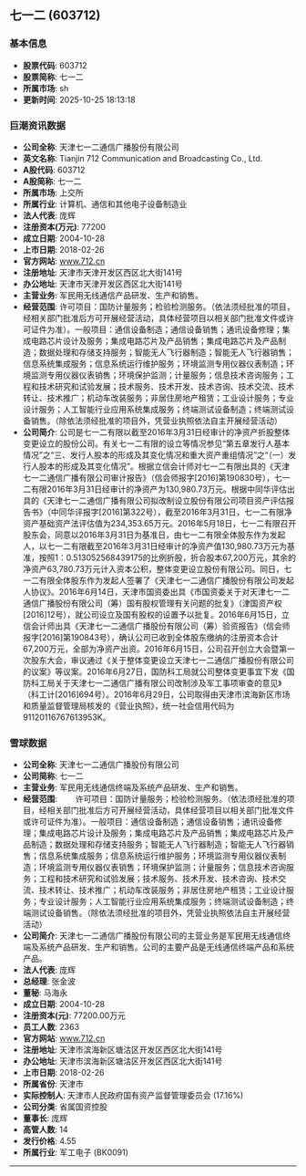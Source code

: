 ## 七一二 (603712)

### 基本信息

- **股票代码**: 603712
- **股票简称**: 七一二
- **所属市场**: sh
- **更新时间**: 2025-10-25 18:13:18

### 巨潮资讯数据

- **公司全称**: 天津七一二通信广播股份有限公司
- **英文名称**: Tianjin 712 Communication and Broadcasting Co., Ltd.
- **A股代码**: 603712
- **A股简称**: 七一二
- **所属市场**: 上交所
- **所属行业**: 计算机、通信和其他电子设备制造业
- **法人代表**: 庞辉
- **注册资本(万元)**: 77200
- **成立日期**: 2004-10-28
- **上市日期**: 2018-02-26
- **官方网站**: www.712.cn
- **注册地址**: 天津市天津开发区西区北大街141号
- **办公地址**: 天津市天津开发区西区北大街141号
- **主营业务**: 军民用无线通信产品研发、生产和销售。
- **经营范围**: 许可项目：国防计量服务；检验检测服务。（依法须经批准的项目，经相关部门批准后方可开展经营活动，具体经营项目以相关部门批准文件或许可证件为准）。一般项目：通信设备制造；通信设备销售；通讯设备修理；集成电路芯片设计及服务；集成电路芯片及产品销售；集成电路芯片及产品制造；数据处理和存储支持服务；智能无人飞行器制造；智能无人飞行器销售；信息系统集成服务；信息系统运行维护服务；环境监测专用仪器仪表制造；环境监测专用仪器仪表销售；环境保护监测；计量服务；信息技术咨询服务；工程和技术研究和试验发展；技术服务、技术开发、技术咨询、技术交流、技术转让、技术推广；机动车改装服务；非居住房地产租赁；工业设计服务；专业设计服务；人工智能行业应用系统集成服务；终端测试设备制造；终端测试设备销售。（除依法须经批准的项目外，凭营业执照依法自主开展经营活动）
- **公司简介**: 公司是七一二有限以截至2016年3月31日经审计的净资产折股整体变更设立的股份公司。有关七一二有限的设立等情况参见“第五章发行人基本情况”之“三、发行人股本的形成及其变化情况和重大资产重组情况”之“（一）发行人股本的形成及其变化情况”。根据立信会计师对七一二有限出具的《天津七一二通信广播有限公司审计报告》（信会师报字[2016]第190830号），七一二有限2016年3月31日经审计的净资产为130,980.73万元。根据中同华评估出具的《天津七一二通信广播有限公司拟改制设立股份有限公司项目资产评估报告书》（中同华评报字[2016]第322号），截至2016年3月31日，七一二有限净资产基础资产法评估值为234,353.65万元。2016年5月18日，七一二有限召开股东会，同意以2016年3月31日为基准日，由七一二有限全体股东作为发起人，以七一二有限截至2016年3月31日经审计的净资产值130,980.73万元为基准，按照1：0.513052568439175的比例折股，折合股本67,200万元，其余的净资产63,780.73万元计入资本公积，整体变更设立股份有限公司。同日，七一二有限全体股东作为发起人签署了《天津七一二通信广播股份有限公司发起人协议》。2016年6月14日，天津市国资委出具《市国资委关于对天津七一二通信广播股份有限公司（筹）国有股权管理有关问题的批复》（津国资产权[2016]12号），就公司设立及国有股权的设置予以批复。2016年6月15日，立信会计师出具《天津七一二通信广播股份有限公司（筹）验资报告》（信会师报字[2016]第190843号），确认公司已收到全体股东缴纳的注册资本合计67,200万元，全部为净资产出资。2016年6月15日，公司召开创立大会暨第一次股东大会，审议通过《关于整体变更设立天津七一二通信广播股份有限公司的议案》等议案。2016年6月27日，国防科工局就公司整体变更事宜下发《国防科工局关于天津七一二通信广播有限公司改制涉及军工事项审查的意见》（科工计[2016]694号）。2016年6月29日，公司取得由天津市滨海新区市场和质量监督管理局核发的《营业执照》，统一社会信用代码为91120116767613953K。

### 雪球数据

- **公司全称**: 天津七一二通信广播股份有限公司
- **公司简称**: 七一二
- **主营业务**: 军民用无线通信终端及系统产品研发、生产和销售。
- **经营范围**: 　　许可项目：国防计量服务；检验检测服务。（依法须经批准的项目，经相关部门批准后方可开展经营活动，具体经营项目以相关部门批准文件或许可证件为准）。一般项目：通信设备制造；通信设备销售；通讯设备修理；集成电路芯片设计及服务；集成电路芯片及产品销售；集成电路芯片及产品制造；数据处理和存储支持服务；智能无人飞行器制造；智能无人飞行器销售；信息系统集成服务；信息系统运行维护服务；环境监测专用仪器仪表制造；环境监测专用仪器仪表销售；环境保护监测；计量服务；信息技术咨询服务；工程和技术研究和试验发展；技术服务、技术开发、技术咨询、技术交流、技术转让、技术推广；机动车改装服务；非居住房地产租赁；工业设计服务；专业设计服务；人工智能行业应用系统集成服务；终端测试设备制造；终端测试设备销售。（除依法须经批准的项目外，凭营业执照依法自主开展经营活动）
- **公司简介**: 天津七一二通信广播股份有限公司的主营业务是军民用无线通信终端及系统产品研发、生产和销售。公司的主要产品是无线通信终端产品和系统产品。
- **法人代表**: 庞辉
- **总经理**: 张金波
- **董秘**: 马海永
- **成立日期**: 2004-10-28
- **注册资本(元)**: 77200.00万元
- **员工人数**: 2363
- **官方网站**: www.712.cn
- **注册地址**: 天津市滨海新区塘沽区开发区西区北大街141号
- **办公地址**: 天津市滨海新区塘沽区开发区西区北大街141号
- **上市日期**: 2018-02-26
- **所属省份**: 天津市
- **实际控制人**: 天津市人民政府国有资产监督管理委员会 (17.16%)
- **公司分类**: 省属国资控股
- **董事长**: 庞辉
- **高管人数**: 14
- **发行价格**: 4.55
- **所属行业**: 军工电子 (BK0091)

---